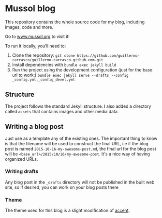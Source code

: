 # Mussol blog


This repository contains the whole source code for my blog, including images,
code and more.

Go to www.mussol.org to visit it!

To run it locally, you'll need to:

1. Clone the repository: `git clone https://github.com/guillermo-carrasco/guillermo-carrasco.github.com.git`
2. Install dependencies with `bundle exec jekyll build`
3. Run the project using the development configuration (just for the base url to work:)
`bundle exec jekyll serve --drafts --config _config.yml,_config_devel.yml`

## Structure
The project follows the standard Jekyll structure. I also added a directory called
`assets` that contains images and other media data.

## Writing a blog post
Just use as a template any of the existing ones. The important thing to know is
that the filename will be used to construct the final URL, i.e if the blog post is
named `2015-10-16-my-awesome-post.md`, the final url for the blog post will be
`<base_url>/2015/10/16/my-awesome-post`. It's a nice way of having organized URLs.

### Writing drafts
Any blog post in the `_drafts` directory will not be published in the built web site,
so if desired, you can work on your blog posts there

### Theme
The theme used for this blog is a slight modification of [accent](https://github.com/bk2dcradle/accent).
